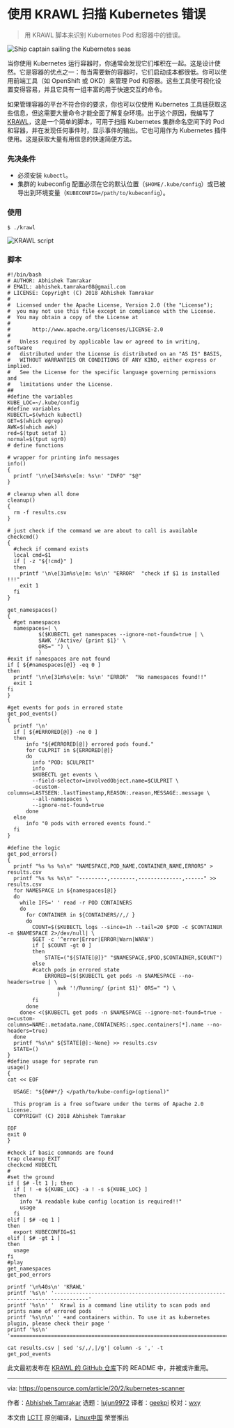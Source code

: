 [#]: collector: (lujun9972)
[#]: translator: (geekpi)
[#]: reviewer: (wxy)
[#]: publisher: ( )
[#]: url: ( )
[#]: subject: (Scan Kubernetes for errors with KRAWL)
[#]: via: (https://opensource.com/article/20/2/kubernetes-scanner)
[#]: author: (Abhishek Tamrakar https://opensource.com/users/tamrakar)

使用 KRAWL 扫描 Kubernetes 错误
======

> 用 KRAWL 脚本来识别 Kubernetes Pod 和容器中的错误。

![Ship captain sailing the Kubernetes seas][1]

当你使用 Kubernetes 运行容器时，你通常会发现它们堆积在一起。这是设计使然。它是容器的优点之一：每当需要新的容器时，它们启动成本都很低。你可以使用前端工具（如 OpenShift 或 OKD）来管理 Pod 和容器。这些工具使可视化设置变得容易，并且它具有一组丰富的用于快速交互的命令。

如果管理容器的平台不符合你的要求，你也可以仅使用 Kubernetes 工具链获取这些信息，但这需要大量命令才能全面了解复杂环境。出于这个原因，我编写了 [KRAWL][2]，这是一个简单的脚本，可用于扫描 Kubernetes 集群命名空间下的 Pod 和容器，并在发现任何事件时，显示事件的输出。它也可用作为 Kubernetes 插件使用。这是获取大量有用信息的快速简便方法。

### 先决条件

  * 必须安装 `kubectl`。
  * 集群的 kubeconfig 配置必须在它的默认位置（`$HOME/.kube/config`）或已被导出到环境变量（`KUBECONFIG=/path/to/kubeconfig`）。

### 使用


```
$ ./krawl
```

![KRAWL script][3]

### 脚本


```
#!/bin/bash
# AUTHOR: Abhishek Tamrakar
# EMAIL: abhishek.tamrakar08@gmail.com
# LICENSE: Copyright (C) 2018 Abhishek Tamrakar
#
#  Licensed under the Apache License, Version 2.0 (the "License");
#  you may not use this file except in compliance with the License.
#  You may obtain a copy of the License at
#
#       http://www.apache.org/licenses/LICENSE-2.0
#
#   Unless required by applicable law or agreed to in writing, software
#   distributed under the License is distributed on an "AS IS" BASIS,
#   WITHOUT WARRANTIES OR CONDITIONS OF ANY KIND, either express or implied.
#   See the License for the specific language governing permissions and
#   limitations under the License.
##
#define the variables
KUBE_LOC=~/.kube/config
#define variables
KUBECTL=$(which kubectl)
GET=$(which egrep)
AWK=$(which awk)
red=$(tput setaf 1)
normal=$(tput sgr0)
# define functions

# wrapper for printing info messages
info()
{
  printf '\n\e[34m%s\e[m: %s\n' "INFO" "$@"
}

# cleanup when all done
cleanup()
{
  rm -f results.csv
}

# just check if the command we are about to call is available
checkcmd()
{
  #check if command exists
  local cmd=$1
  if [ -z "${!cmd}" ]
  then
    printf '\n\e[31m%s\e[m: %s\n' "ERROR"  "check if $1 is installed !!!"
    exit 1
  fi
}

get_namespaces()
{
  #get namespaces
  namespaces=( \
          $($KUBECTL get namespaces --ignore-not-found=true | \
          $AWK '/Active/ {print $1}' \
          ORS=" ") \
          )
#exit if namespaces are not found
if [ ${#namespaces[@]} -eq 0 ]
then
  printf '\n\e[31m%s\e[m: %s\n' "ERROR"  "No namespaces found!!"
  exit 1
fi
}

#get events for pods in errored state
get_pod_events()
{
  printf '\n'
  if [ ${#ERRORED[@]} -ne 0 ]
  then
      info "${#ERRORED[@]} errored pods found."
      for CULPRIT in ${ERRORED[@]}
      do
        info "POD: $CULPRIT"
        info
        $KUBECTL get events \
        --field-selector=involvedObject.name=$CULPRIT \
        -ocustom-columns=LASTSEEN:.lastTimestamp,REASON:.reason,MESSAGE:.message \
        --all-namespaces \
        --ignore-not-found=true
      done
  else
      info "0 pods with errored events found."
  fi
}

#define the logic
get_pod_errors()
{
  printf "%s %s %s\n" "NAMESPACE,POD_NAME,CONTAINER_NAME,ERRORS" > results.csv
  printf "%s %s %s\n" "---------,--------,--------------,------" >> results.csv
  for NAMESPACE in ${namespaces[@]}
  do
    while IFS=' ' read -r POD CONTAINERS
    do
      for CONTAINER in ${CONTAINERS//,/ }
      do
        COUNT=$($KUBECTL logs --since=1h --tail=20 $POD -c $CONTAINER -n $NAMESPACE 2>/dev/null| \
        $GET -c '^error|Error|ERROR|Warn|WARN')
        if [ $COUNT -gt 0 ]
        then
            STATE=("${STATE[@]}" "$NAMESPACE,$POD,$CONTAINER,$COUNT")
        else
        #catch pods in errored state
            ERRORED=($($KUBECTL get pods -n $NAMESPACE --no-headers=true | \
                awk '!/Running/ {print $1}' ORS=" ") \
                )
        fi
      done
    done< <($KUBECTL get pods -n $NAMESPACE --ignore-not-found=true -o=custom-columns=NAME:.metadata.name,CONTAINERS:.spec.containers[*].name --no-headers=true)
  done
  printf "%s\n" ${STATE[@]:-None} >> results.csv
  STATE=()
}
#define usage for seprate run
usage()
{
cat << EOF

  USAGE: "${0##*/} </path/to/kube-config>(optional)"

  This program is a free software under the terms of Apache 2.0 License.
  COPYRIGHT (C) 2018 Abhishek Tamrakar

EOF
exit 0
}

#check if basic commands are found
trap cleanup EXIT
checkcmd KUBECTL
#
#set the ground
if [ $# -lt 1 ]; then
  if [ ! -e ${KUBE_LOC} -a ! -s ${KUBE_LOC} ]
  then
    info "A readable kube config location is required!!"
    usage
  fi
elif [ $# -eq 1 ]
then
  export KUBECONFIG=$1
elif [ $# -gt 1 ]
then
  usage
fi
#play
get_namespaces
get_pod_errors

printf '\n%40s\n' 'KRAWL'
printf '%s\n' '---------------------------------------------------------------------------------'
printf '%s\n' '  Krawl is a command line utility to scan pods and prints name of errored pods   '
printf '%s\n\n' ' +and containers within. To use it as kubernetes plugin, please check their page '
printf '%s\n' '================================================================================='

cat results.csv | sed 's/,/,|/g'| column -s ',' -t
get_pod_events
```

此文最初发布在 [KRAWL 的 GitHub 仓库][2]下的 README 中，并被或许重用。

--------------------------------------------------------------------------------

via: https://opensource.com/article/20/2/kubernetes-scanner

作者：[Abhishek Tamrakar][a]
选题：[lujun9972][b]
译者：[geekpi](https://github.com/geekpi)
校对：[wxy](https://github.com/wxy)

本文由 [LCTT](https://github.com/LCTT/TranslateProject) 原创编译，[Linux中国](https://linux.cn/) 荣誉推出

[a]: https://opensource.com/users/tamrakar
[b]: https://github.com/lujun9972
[1]: https://opensource.com/sites/default/files/styles/image-full-size/public/lead-images/ship_captain_devops_kubernetes_steer.png?itok=LAHfIpek (Ship captain sailing the Kubernetes seas)
[2]: https://github.com/abhiTamrakar/kube-plugins/tree/master/krawl
[3]: https://opensource.com/sites/default/files/uploads/krawl_0.png (KRAWL script)
[4]: mailto:abhishek.tamrakar08@gmail.com
